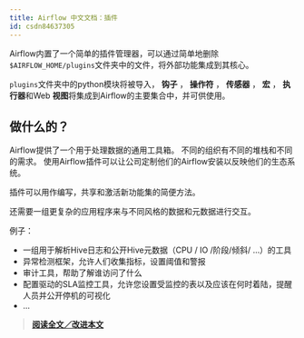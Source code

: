 ```yaml
---
title: Airflow 中文文档：插件
id: csdn84637305
---
```


Airflow内置了一个简单的插件管理器，可以通过简单地删除`$AIRFLOW_HOME/plugins`文件夹中的文件，将外部功能集成到其核心。

`plugins`文件夹中的python模块将被导入， **钩子** ， **操作符** ， **传感器** ， **宏** ， **执行器**和Web **视图**将集成到Airflow的主要集合中，并可供使用。

## 做什么的？

Airflow提供了一个用于处理数据的通用工具箱。 不同的组织有不同的堆栈和不同的需求。 使用Airflow插件可以让公司定制他们的Airflow安装以反映他们的生态系统。

插件可以用作编写，共享和激活新功能集的简便方法。

还需要一组更复杂的应用程序来与不同风格的数据和元数据进行交互。

例子：

*   一组用于解析Hive日志和公开Hive元数据（CPU / IO /阶段/倾斜/ …）的工具
*   异常检测框架，允许人们收集指标，设置阈值和警报
*   审计工具，帮助了解谁访问了什么
*   配置驱动的SLA监控工具，允许您设置受监控的表以及应该在何时着陆，提醒人员并公开停机的可视化
*   …

> [**阅读全文／改进本文**](https://github.com/apachecn/airflow-doc-zh/blob/master/zh/24.md)
